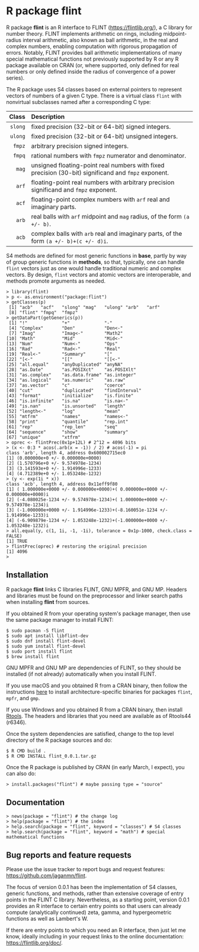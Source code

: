 # R package **flint**

R package **flint** is an R interface to FLINT (https://flintlib.org/),
a C library for number theory.  FLINT implements arithmetic on rings,
including midpoint-radius interval arithmetic, also known as ball
arithmetic, in the real and complex numbers, enabling computation with
rigorous propagation of errors.  Notably, FLINT provides ball arithmetic
implementations of many special mathematical functions not previously
supported by R or any R package available on CRAN (or, where supported,
only defined for real numbers or only defined inside the radius of
convergence of a power series).

The R package uses S4 classes based on external pointers to represent
vectors of numbers of a given C type.  There is a virtual class `flint`
with nonvirtual subclasses named after a corresponding C type:

  Class | Description
   ---: | :---
`slong` | fixed precision (32-bit or 64-bit) signed integers.
`ulong` | fixed precision (32-bit or 64-bit) unsigned integers.
 `fmpz` | arbitrary precision signed integers.
 `fmpq` | rational numbers with `fmpz` numerator and denominator.
  `mag` | unsigned floating-point real numbers with fixed precision (30-bit) significand and `fmpz` exponent.
  `arf` | floating-point real numbers with arbitrary precision significand and `fmpz` exponent.
  `acf` | floating-point complex numbers with `arf` real and imaginary parts.
  `arb` | real balls with `arf` midpoint and `mag` radius, of the form `(a +/- b)`.
  `acb` | complex balls with `arb` real and imaginary parts, of the form `(a +/- b)+(c +/- d)i`.

S4 methods are defined for most generic functions in **base**, partly
by way of group generic functions in **methods**, so that, typically,
one can handle `flint` vectors just as one would handle traditional
numeric and complex vectors.  By design, `flint` vectors and atomic
vectors are interoperable, and methods promote arguments as needed.

```
> library(flint)
> p <- as.environment("package:flint")
> getClasses(p)
 [1] "acb"   "acf"   "slong" "mag"   "ulong" "arb"   "arf"
 [8] "flint" "fmpq"  "fmpz"
> getDataPart(getGenerics(p))
 [1] "!"             "+"             "-"
 [4] "Complex"       "Den"           "Den<-"
 [7] "Imag"          "Imag<-"        "Math2"
[10] "Math"          "Mid"           "Mid<-"
[13] "Num"           "Num<-"         "Ops"
[16] "Rad"           "Rad<-"         "Real"
[19] "Real<-"        "Summary"       "["
[22] "[<-"           "[["            "[[<-"
[25] "all.equal"     "anyDuplicated" "anyNA"
[28] "as.Date"       "as.POSIXct"    "as.POSIXlt"
[31] "as.complex"    "as.data.frame" "as.integer"
[34] "as.logical"    "as.numeric"    "as.raw"
[37] "as.vector"     "c"             "coerce"
[40] "cut"           "duplicated"    "findInterval"
[43] "format"        "initialize"    "is.finite"
[46] "is.infinite"   "is.na"         "is.na<-"
[49] "is.nan"        "is.unsorted"   "length"
[52] "length<-"      "log"           "mean"
[55] "mtfrm"         "names"         "names<-"
[58] "print"         "quantile"      "rep.int"
[61] "rep"           "rep_len"       "seq"
[64] "sequence"      "show"          "summary"
[67] "unique"        "xtfrm"
> oprec <- flintPrec(0x1p+12L) # 2^12 = 4096 bits
> (x <- 0:3 * acos(.arb(x = -1)) / 2) # acos(-1) = pi
class 'arb', length 4, address 0x600002715ec0
[1] (0.000000e+0 +/- 0.000000e+0000)
[2] (1.570796e+0 +/- 9.574978e-1234)
[3] (3.141593e+0 +/- 1.914996e-1233)
[4] (4.712389e+0 +/- 1.053248e-1232)
> (y <- exp(1i * x))
class 'acb', length 4, address 0x11eff9f80
[1] ( 1.000000e+0000 +/- 0.000000e+0000)+( 0.000000e+0000 +/- 0.000000e+0000)i
[2] (-4.080025e-1234 +/- 9.574978e-1234)+( 1.000000e+0000 +/- 9.574978e-1234)i
[3] (-1.000000e+0000 +/- 1.914996e-1233)+(-8.160051e-1234 +/- 1.914996e-1233)i
[4] (-6.909879e-1234 +/- 1.053248e-1232)+(-1.000000e+0000 +/- 1.053248e-1232)i
> all.equal(y, c(1, 1i, -1, -1i), tolerance = 0x1p-1000, check.class = FALSE)
[1] TRUE
> flintPrec(oprec) # restoring the original precision
[1] 4096
>
```

## Installation

R package **flint** links C libraries FLINT, GNU MPFR, and GNU MP.
Headers and libraries must be found on the preprocessor and linker
search paths when installing **flint** from sources.

If you obtained R from your operating system's package manager, then
use the same package manager to install FLINT:

```
$ sudo pacman -S flint
$ sudo apt install libflint-dev
$ sudo dnf install flint-devel
$ sudo yum install flint-devel
$ sudo port install flint
$ brew install flint
```

GNU MPFR and GNU MP are dependencies of FLINT, so they should be
installed (if not already) automatically when you install FLINT.

If you use macOS and you obtained R from a CRAN binary, then follow the
instructions [here](https://mac.r-project.org/bin/) to install
architecture-specific binaries for packages `flint`, `mpfr`, and `gmp`.

If you use Windows and you obtained R from a CRAN binary, then install
[Rtools](https://cran.r-project.org/bin/windows/Rtools/).  The headers
and libraries that you need are available as of Rtools44 (r6346).

Once the system dependencies are satisfied, change to the top level
directory of the R package sources and do:

```
$ R CMD build .
$ R CMD INSTALL flint_0.0.1.tar.gz
```

Once the R package is published by CRAN (in early March, I expect),
you can also do:

```
> install.packages("flint") # maybe passing type = "source"
```

## Documentation

```
> news(package = "flint") # the change log
> help(package = "flint") # the index
> help.search(package = "flint", keyword = "classes") # S4 classes
> help.search(package = "flint", keyword = "math") # special mathematical functions
```

## Bug reports and feature requests

Please use the issue tracker to report bugs and request features:
https://github.com/jaganmn/flint.

The focus of version 0.0.1 has been the implementation of S4 classes,
generic functions, and methods, rather than extensive coverage of entry
points in the FLINT C library.  Nevertheless, as a starting point,
version 0.0.1 provides an R interface to certain entry points so that
users can already compute (analytically continued) zeta, gamma, and
hypergeometric functions as well as Lambert's W.

If there are entry points to which you need an R interface, then just
let me know, ideally including in your request links to the online
documentation: https://flintlib.org/doc/.

